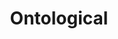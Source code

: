---
title: "Ontological"

categories: ['']

tags: ['Ontological']

arwords: 'الأنطولوجي'

arexps: []

enwords: ['Ontological']

enexps: []

arlexicons: 'أ'

enlexicons: 'O'

authors: ['Ruqayya Roshdy']

translators: ['']

citations: 'العربية والذكاء الاصطناعي'

sources: 'مركز الملك عبدالله بن عبدالعزيز الدولي لخدمة اللغة العربية'

word: "true"

slug: ""
---